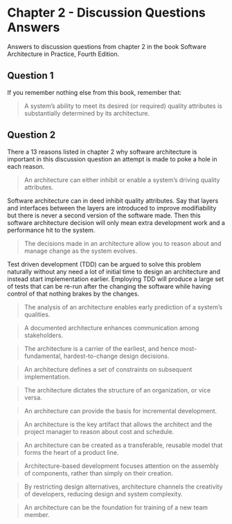 # Chapter 2 - Discussion Questions Answers

Answers to discussion questions from chapter 2 in the book Software Architecture in Practice, Fourth Edition.

## Question 1

If you remember nothing else from this book, remember that:

> A system’s ability to meet its desired (or required) quality attributes is substantially determined by its architecture.

## Question 2

There a 13 reasons listed in chapter 2 why software architecture is important in this discussion question an attempt is made to poke a hole in each reason.

> An architecture can either inhibit or enable a system’s driving quality attributes.

Software architecture can in deed inhibit quality attributes. Say that layers and interfaces between the layers are introduced to improve modifiability but there is never a second version of the software made. Then this software architecture decision will only mean extra development work and a performance hit to the system.

> The decisions made in an architecture allow you to reason about and manage change as the system evolves.

Test driven development (TDD) can be argued to solve this problem naturally without any need a lot of initial time to design an architecture and instead start implementation earlier. Employing TDD will produce a large set of tests that can be re-run after the changing the software while having control of that nothing brakes by the changes.

> The analysis of an architecture enables early prediction of a system’s qualities.

> A documented architecture enhances communication among stakeholders.

> The architecture is a carrier of the earliest, and hence most-fundamental, hardest-to-change design decisions.

> An architecture defines a set of constraints on subsequent implementation.

> The architecture dictates the structure of an organization, or vice versa.

> An architecture can provide the basis for incremental development.

> An architecture is the key artifact that allows the architect and the project manager to reason about cost and schedule.

> An architecture can be created as a transferable, reusable model that forms the heart of a product line.

> Architecture-based development focuses attention on the assembly of components, rather than simply on their creation.

> By restricting design alternatives, architecture channels the creativity of developers, reducing design and system complexity.

> An architecture can be the foundation for training of a new team member.

